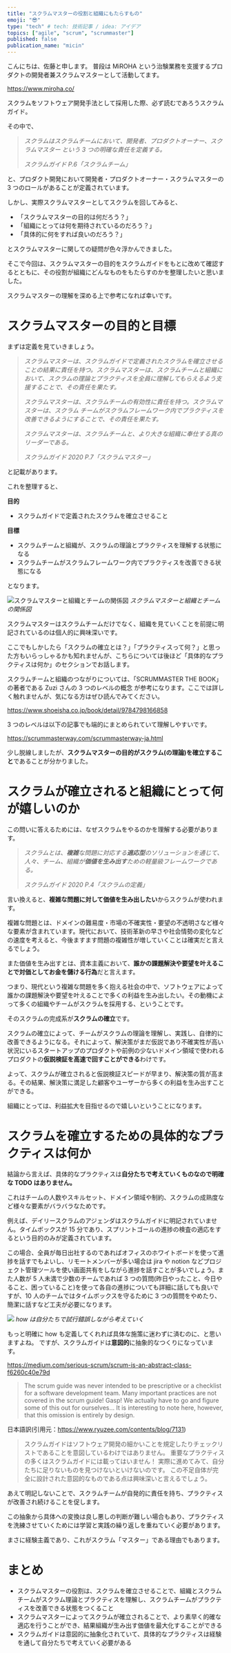 ```yaml
---
title: "スクラムマスターの役割と組織にもたらすもの"
emoji: "😎"
type: "tech" # tech: 技術記事 / idea: アイデア
topics: ["agile", "scrum", "scrummaster"]
published: false
publication_name: "micin"
---
```


こんにちは、佐藤と申します。
普段は MiROHA という治験業務を支援するプロダクトの開発者兼スクラムマスターとして活動してます。

https://www.miroha.co/

スクラムをソフトウェア開発手法として採用した際、必ず読むであろうスクラムガイド。

その中で、

> _スクラムはスクラムチームにおいて、開発者、プロダクトオーナー、スクラムマスター という 3 つの明確な責任を定義する。_
>
> _スクラムガイド P.6「スクラムチーム」_

と、プロダクト開発において開発者・プロダクトオーナー・スクラムマスターの 3 つのロールがあることが定義されています。

しかし、実際スクラムマスターとしてスクラムを回してみると、

- 「スクラムマスターの目的は何だろう？」
- 「組織にとっては何を期待されているのだろう？」
- 「具体的に何をすれば良いのだろう？」

とスクラムマスターに関しての疑問が色々浮かんできました。

そこで今回は、スクラムマスターの目的をスクラムガイドをもとに改めて確認するとともに、その役割が組織にどんなものをもたらすのかを整理したいと思いました。

スクラムマスターの理解を深める上で参考になれば幸いです。

# スクラムマスターの目的と目標

まずは定義を見ていきましょう。

> _スクラムマスターは、スクラムガイドで定義されたスクラムを確⽴させることの結果に責任を持つ。スクラムマスターは、スクラムチームと組織において、スクラムの理論とプラクティスを全員に理解してもらえるよう⽀援することで、その責任を果たす。_
>
> _スクラムマスターは、スクラムチームの有効性に責任を持つ。スクラムマスターは、スクラム チームがスクラムフレームワーク内でプラクティスを改善できるようにすることで、その責任を果たす。_
>
> _スクラムマスターは、スクラムチームと、より⼤きな組織に奉仕する真のリーダーである。_
>
> _スクラムガイド 2020 P.7「スクラムマスター」_

と記載があります。

これを整理すると、

**目的**

- スクラムガイドで定義されたスクラムを確⽴させること

**目標**

- スクラムチームと組織が、スクラムの理論とプラクティスを理解する状態になる
- スクラムチームがスクラムフレームワーク内でプラクティスを改善できる状態になる

となります。

![スクラムマスターと組織とチームの関係図](/images/c93a66a43921b7/image-20230913-164443.png)
_スクラムマスターと組織とチームの関係図_

スクラムマスターはスクラムチームだけでなく、組織を見ていくことを前提に明記されているのは個人的に興味深いです。

ここでもしかしたら「スクラムの確立とは？」「プラクティスって何？」と思った方もいらっしゃるかも知れませんが、こちらについては後ほど「具体的なプラクティスは何か」のセクションでお話します。

スクラムチームと組織のつながりについては、「SCRUMMASTER THE BOOK」の著者である Zuzi さんの 3 つのレベルの概念 が参考になります。ここでは詳しく触れませんが、気になる方はぜひ読んでみてください。

https://www.shoeisha.co.jp/book/detail/9784798166858

3 つのレベルは以下の記事でも端的にまとめられていて理解しやすいです。

https://scrummasterway.com/scrummasterway-ja.html

少し脱線しましたが、**スクラムマスターの目的がスクラム(の理論)を確立すること**であることが分かりました。

# スクラムが確立されると組織にとって何が嬉しいのか

この問いに答えるためには、なぜスクラムをやるのかを理解する必要があります。

> _スクラムとは、**複雑**な問題に対応する**適応型**のソリューションを通じて、⼈々、チーム、組織が**価値を⽣み出す**ための軽量級フレームワークである。_
>
> _スクラムガイド 2020 P.4「スクラムの定義」_

言い換えると、**複雑な問題に対して価値を生み出したい**からスクラムが使われます。

複雑な問題とは、ドメインの難易度・市場の不確実性・要望の不透明さなど様々な要素が含まれています。現代において、技術革新の早さや社会情勢の変化などの速度を考えると、今後ますます問題の複雑性が増していくことは確実だと言えるでしょう。

また価値を生み出すとは、資本主義において、**誰かの課題解決や要望を叶えることで対価としてお金を儲ける行為**だと言えます。

つまり、現代という複雑な問題を多く抱える社会の中で、ソフトウェアによって誰かの課題解決や要望を叶えることで多くの利益を生み出したい。その動機によって多くの組織やチームがスクラムを採用する、ということです。

そのスクラムの完成系が**スクラムの確立**です。

スクラムの確立によって、チームがスクラムの理論を理解し、実践し、自律的に改善できるようになる。それによって、解決策がまだ仮説であり不確実性が高い状況にいるスタートアップのプロダクトや前例の少ないドメイン領域で使われるプロダクトの**仮説検証を高速で回すことができる**わけです。

よって、スクラムが確立されると仮説検証スピードが早まり、解決策の質が高まる。その結果、解決策に満足した顧客やユーザーから多くの利益を生み出すことができる。

組織にとっては、利益拡大を目指せるので嬉しいということになります。

# スクラムを確立するための具体的なプラクティスは何か

結論から言えば、具体的なプラクティスは**自分たちで考えていくものなので明確な TODO はありません。**

これはチームの人数やスキルセット、ドメイン領域や制約、スクラムの成熟度など様々な要素がバラバラなためです。

例えば、デイリースクラムのアジェンダはスクラムガイドに明記されていません。タイムボックスが 15 分であり、スプリントゴールの進捗の検査の適応をするという目的のみが定義されています。

この場合、全員が毎日出社するのであればオフィスのホワイトボードを使って進捗を話すでもよいし、リモートメンバーが多い場合は jira や notion などプロジェクト管理ツールを使い画面共有をしながら進捗を話すことが多いでしょう。また人数が 5 人未満で少数のチームであれば 3 つの質問(昨日やったこと、今日やること、困っていること)を使って各自の進捗についても詳細に話しても良いですが、10 人のチームではタイムボックスを守るために 3 つの質問をやめたり、簡潔に話すなど工夫が必要になります。

![](/images/c93a66a43921b7/image-20230912-154021.png)
_how は自分たちで試行錯誤しながら考えていく_

もっと明確に how も定義してくれれば具体な施策に迷わずに済むのに、と思いますよね。
ですが、スクラムガイドは**意図的**に抽象的なつくりになっています。

https://medium.com/serious-scrum/scrum-is-an-abstract-class-f6260c40e79d

> The scrum guide was never intended to be prescriptive or a checklist for a software development team. Many important practices are not covered in the scrum guide! Gasp! We actually have to go and figure some of this out for ourselves…
> It is interesting to note here, however, that this omission is entirely by design.

日本語訳(引用元：https://www.ryuzee.com/contents/blog/7131)

> スクラムガイドはソフトウェア開発の細かいことを規定したりチェックリストであることを意図しているわけではありません。 重要なプラクティスの多くはスクラムガイドには載ってはいません！ 実際に進めてみて、自分たちに足りないものを見つけないといけないのです。
> この不足自体が完全に設計された意図的なものである点は興味深いと言えるでしょう。

あえて明記しないことで、スクラムチームが自発的に責任を持ち、プラクティスが改善され続けることを促します。

この抽象から具体への変換は良し悪しの判断が難しい場合もあり、プラクティスを洗練させていくためには学習と実践の繰り返しを重ねていく必要があります。

まさに経験主義であり、これがスクラム「マスター」である理由でもあります。

# まとめ

- スクラムマスターの役割は、スクラムを確⽴させることで、組織とスクラムチームがスクラム理論とプラクティスを理解し、スクラムチームがプラクティスを改善できる状態をつくること
- スクラムマスターによってスクラムが確立されることで、より素早く的確な適応を行うことができ、結果組織が生み出す価値を最大化することができる
- スクラムガイドは意図的に抽象化されていて、具体的なプラクティスは経験を通して自分たちで考えていく必要がある
